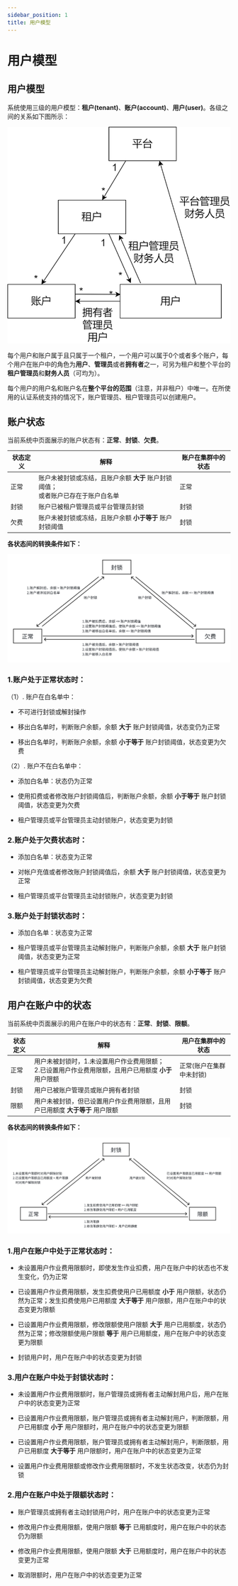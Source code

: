 ```yaml
---
sidebar_position: 1
title: 用户模型
---
```


# 用户模型

## 用户模型

系统使用三级的用户模型：**租户(tenant)**、**账户(account)**、**用户(user)**。各级之间的关系如下图所示：

![用户模型](./user-model.png)

每个用户和账户属于且只属于一个租户，一个用户可以属于0个或者多个账户，每个用户在账户中的角色为**用户**、**管理员**或者**拥有者**之一，可另为租户和整个平台的**租户管理员**和**财务人员**（可均为）。

每个用户的用户名和账户名在**整个平台的范围**（注意，并非租户）中唯一。在所使用的认证系统支持的情况下，账户管理员、租户管理员可以创建用户。

## 账户状态

当前系统中页面展示的账户状态有：**正常**、**封锁**、**欠费**。

| 状态定义                   | 解释                                                                            | 账户在集群中的状态                            |
| --------------------------| ------------------------------------------------------------------------------- |--------------------------------------------- |
| 正常                      | 账户未被封锁或冻结，且账户余额 **大于** 账户封锁阈值；<br/>或者账户已存在于账户白名单 |   正常                                       |
| 封锁                      | 账户已被租户管理员或平台管理员封锁                                                |   封锁                                       |
| 欠费                      | 账户未被封锁或冻结，且账户余额 **小于等于** 账户封锁阈值                            |   封锁                                        |


**各状态间的转换条件如下：**

![用户模型](./account_state_explanation_without_frozen.png)

### 1.账户处于正常状态时：

（1）. 账户在白名单中：

  + 不可进行封锁或解封操作

  + 移出白名单时，判断账户余额，余额 **大于** 账户封锁阈值，状态变仍为正常

  + 移出白名单时，判断账户余额，余额 **小于等于** 账户封锁阈值，状态变更为欠费

（2）. 账户不在白名单中：

  + 添加白名单：状态仍为正常
  
  + 使用扣费或者修改账户封锁阈值后，判断账户余额，余额 **小于等于** 账户封锁阈值，状态变更为欠费

  + 租户管理员或平台管理员主动封锁账户，状态变更为封锁

### 2.账户处于欠费状态时：

  + 添加白名单：状态变为正常
  
  + 对帐户充值或者修改账户封锁阈值后，余额 **大于** 账户封锁阈值，状态变更为正常

  + 租户管理员或平台管理员主动封锁账户，状态变更为封锁

### 3.账户处于封锁状态时：

  + 添加白名单：状态变为正常

  + 租户管理员或平台管理员主动解封账户，判断账户余额，余额 **大于** 账户封锁阈值，状态变更为正常
  
  + 租户管理员或平台管理员主动解封账户，判断账户余额，余额 **小于等于** 账户封锁阈值，状态变更为欠费


 ## 用户在账户中的状态

当前系统中页面展示的用户在账户中的状态有：**正常**、**封锁**、**限额**。

| 状态定义                 | 解释                                                                                              | 用户在集群中的状态         |
| ------------------------| ------------------------------------------------------------------------------------------------- |---------------------------|
| 正常                    | 用户未被封锁时，1.未设置用户作业费用限额；<br/>2.已设置用户作业费用限额，且用户已用额度 **小于** 用户限额 | 正常(账户在集群中未封锁) |
| 封锁                    | 用户已被账户管理员或账户拥有者封锁                                                                   | 封锁                    |
| 限额                    | 用户未被封锁，但已设置用户作业费用限额，且用户已用额度 **大于等于** 用户限额                            | 封锁                    |
 

**各状态间的转换条件如下：**

![用户模型](./user_state_in_account_explanation.png)

### 1.用户在账户中处于正常状态时：

  + 未设置用户作业费用限额时，即使发生作业扣费，用户在账户中的状态也不发生变化，仍为正常

  + 已设置用户作业费用限额，发生扣费使用户已用额度 **小于** 用户限额，状态仍然为正常；发生扣费使用户已用额度 **大于等于** 用户限额，用户在账户中的状态变更为限额

  + 已设置用户作业费用限额，修改限额使用户限额 **大于** 用户已用额度，状态仍然为正常；修改限额使用户限额 **等于** 用户已用额度，用户在账户中的状态变更为限额

  + 封锁用户时，用户在账户中的状态变更为封锁

### 3.用户在账户中处于封锁状态时：

  + 未设置用户作业费用限额时，账户管理员或拥有者主动解封用户后，用户在账户中的状态变更为正常
  
  + 已设置用户作业费用限额，账户管理员或拥有者主动解封用户，判断限额，用户已用额度 **小于** 用户限额时，用户在账户中的状态变更为限额

  + 已设置用户作业费用限额，账户管理员或拥有者主动解封用户，判断限额，用户已用额度 **大于等于** 用户限额时，用户在账户中的状态变更为正常

  + 设置用户作业费用限额或修改作业费用限额时，不发生状态改变，状态仍为封锁

### 2.用户在账户中处于限额状态时：

  + 账户管理员或拥有者主动封锁用户时，用户在账户中的状态变更为正常

  + 修改用户作业费用限额，使用户限额 **等于** 已用额度时，用户在账户中的状态仍为限额

  + 修改用户作业费用限额，使用户限额 **大于** 已用额度时，用户在账户中的状态变更为正常

  + 取消限额时，用户在账户中的状态变更为正常